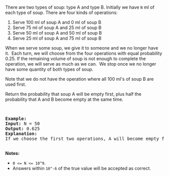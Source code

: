 <p>There are two types of soup: type A and type B. Initially we have <code>N</code> ml of each type of soup. There are four kinds of operations:</p>

<ol>
	<li>Serve&nbsp;100 ml of soup A and 0 ml of soup B</li>
	<li>Serve&nbsp;75 ml of soup A and 25&nbsp;ml of soup B</li>
	<li>Serve 50 ml of soup A and 50 ml of soup B</li>
	<li>Serve 25&nbsp;ml of soup A and 75&nbsp;ml of soup B</li>
</ol>

<p>When we serve some soup, we give it to someone and we no longer have it.&nbsp; Each turn,&nbsp;we will choose from the four operations with equal probability 0.25. If the remaining volume of soup is not enough to complete the operation, we will serve&nbsp;as much as we can.&nbsp; We stop once we no longer have some quantity of both types of soup.</p>

<p>Note that we do not have the operation where all 100 ml&#39;s of soup B are used first.&nbsp;&nbsp;</p>

<p>Return the probability that soup A will be empty&nbsp;first, plus half the probability that A and B become empty at the same time.</p>

<p>&nbsp;</p>

<pre>
<strong>Example:</strong>
<strong>Input:</strong> N = 50
<strong>Output:</strong> 0.625
<strong>Explanation:</strong> 
If we choose the first two operations, A will become empty first. For the third operation, A and B will become empty at the same time. For the fourth operation, B will become empty first. So the total probability of A becoming empty first plus half the probability that A and B become empty at the same time, is 0.25 * (1 + 1 + 0.5 + 0) = 0.625.

</pre>

<p><strong>Notes: </strong></p>

<ul>
	<li><code>0 &lt;= N &lt;= 10^9</code>.&nbsp;</li>
	<li>Answers within&nbsp;<code>10^-6</code>&nbsp;of the true value will be accepted as correct.</li>
</ul>
